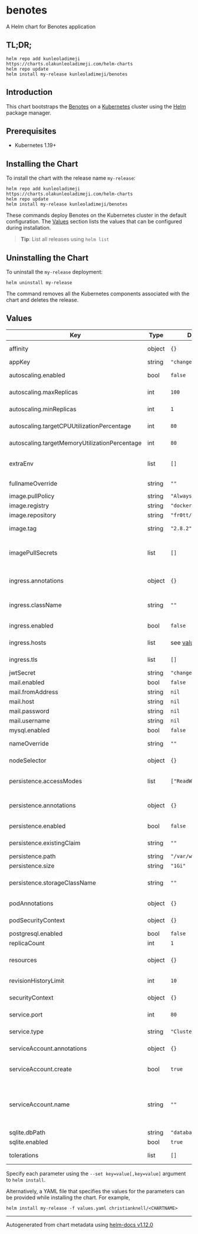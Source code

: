 # benotes

A Helm chart for Benotes application

## TL;DR;

```console
helm repo add kunleoladimeji https://charts.olakunleoladimeji.com/helm-charts
helm repo update
helm install my-release kunleoladimeji/benotes
```

## Introduction

<INTRODUCTION>

This chart bootstraps the [Benotes](<https://benotes.org/>) on a [Kubernetes](http://kubernetes.io) cluster using the [Helm](https://helm.sh) package manager.

## Prerequisites

- Kubernetes 1.19+

## Installing the Chart

To install the chart with the release name `my-release`:

```console
helm repo add kunleoladimeji https://charts.olakunleoladimeji.com/helm-charts
helm repo update
helm install my-release kunleoladimeji/benotes
```

These commands deploy Benotes on the Kubernetes cluster in the default configuration. The [Values](#values) section lists the values that can be configured during installation.

> **Tip**: List all releases using `helm list`

## Uninstalling the Chart

To uninstall the `my-release` deployment:

```console
helm uninstall my-release
```

The command removes all the Kubernetes components associated with the chart and deletes the release.

## Values

| Key | Type | Default | Description |
|-----|------|---------|-------------|
| affinity | object | `{}` | Affinity settings for pod assignment |
| appKey | string | `"change-me"` |  |
| autoscaling.enabled | bool | `false` | Enable Horizontal POD autoscaling  |
| autoscaling.maxReplicas | int | `100` | Maximum number of replicas |
| autoscaling.minReplicas | int | `1` | Minimum number of replicas |
| autoscaling.targetCPUUtilizationPercentage | int | `80` | Target CPU utilization percentage |
| autoscaling.targetMemoryUtilizationPercentage | int | `80` | Target Memory utilization percentage |
| extraEnv | list | `[]` | additional environment variables to be added to the pods |
| fullnameOverride | string | `""` | String to fully override `"benotes.fullname"` |
| image.pullPolicy | string | `"Always"` | image pull policy |
| image.registry | string | `"docker.io"` | image registry |
| image.repository | string | `"fr0tt/benotes"` | image repository |
| image.tag | string | `"2.8.2"` | Overrides the image tag |
| imagePullSecrets | list | `[]` | If defined, uses a Secret to pull an image from a private Docker registry or repository. |
| ingress.annotations | object | `{}` | Additional annotations for the Ingress resource |
| ingress.className | string | `""` | IngressClass that will be be used to implement the Ingress |
| ingress.enabled | bool | `false` | Enable ingress record generation |
| ingress.hosts | list | see [values.yaml](./values.yaml) | An array with hosts and paths |
| ingress.tls | list | `[]` | An array with the tls configuration |
| jwtSecret | string | `"change-me"` |  |
| mail.enabled | bool | `false` |  |
| mail.fromAddress | string | `nil` |  |
| mail.host | string | `nil` |  |
| mail.password | string | `nil` |  |
| mail.username | string | `nil` |  |
| mysql.enabled | bool | `false` |  |
| nameOverride | string | `""` | Provide a name in place of `benotes` |
| nodeSelector | object | `{}` | Node labels for pod assignment |
| persistence.accessModes | list | `["ReadWriteOnce"]` | the desired access modes the volume should have. |
| persistence.annotations | object | `{}` | Annotations to be added to the PersistentVolumeClaim |
| persistence.enabled | bool | `false` | use a PVC to persist data |
| persistence.existingClaim | string | `""` | provide an existing PersistentVolumeClaim |
| persistence.path | string | `"/var/www/storage"` |  |
| persistence.size | string | `"1Gi"` |  |
| persistence.storageClassName | string | `""` | Name of the StorageClass required by the claim. |
| podAnnotations | object | `{}` | Annotations to be added to the pods |
| podSecurityContext | object | `{}` | pod-level security context |
| postgresql.enabled | bool | `false` |  |
| replicaCount | int | `1` | Number of replicas |
| resources | object | `{}` | Resource limits and requests for the controller pods. |
| revisionHistoryLimit | int | `10` | The number of old ReplicaSets to retain |
| securityContext | object | `{}` | container-level security context |
| service.port | int | `80` | Kubernetes port where service is exposed |
| service.type | string | `"ClusterIP"` | Kubernetes service type |
| serviceAccount.annotations | object | `{}` | Annotations to add to the service account |
| serviceAccount.create | bool | `true` | Specifies whether a service account should be created |
| serviceAccount.name | string | `""` | The name of the service account to use. If not set and create is true, a name is generated using the fullname template |
| sqlite.dbPath | string | `"database.sqlite"` |  |
| sqlite.enabled | bool | `true` |  |
| tolerations | list | `[]` | Toleration labels for pod assignment |

Specify each parameter using the `--set key=value[,key=value]` argument to `helm install`.

Alternatively, a YAML file that specifies the values for the parameters can be provided while installing the chart. For example,

```console
helm install my-release -f values.yaml christianknell/<CHARTNAME>
```

----------------------------------------------
Autogenerated from chart metadata using [helm-docs v1.12.0](https://github.com/norwoodj/helm-docs/releases/v1.12.0)